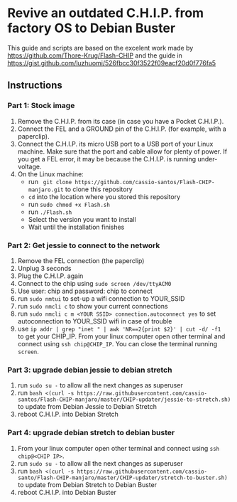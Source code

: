 # Revive an outdated C.H.I.P. from factory OS to Debian Buster
This guide and scripts are based on the excelent work made by https://github.com/Thore-Krug/Flash-CHIP and the guide in https://gist.github.com/luzhuomi/526fbcc30f3522f09eacf20d0f776fa5

## Instructions
### Part 1: Stock image
1. Remove the C.H.I.P. from its case (in case you have a Pocket C.H.I.P.).
2. Connect the FEL and a GROUND pin of the C.H.I.P. (for example, with a paperclip).
3. Connect the C.H.I.P. its micro USB port to a USB port of your Linux machine. Make sure that the port and cable allow for plenty of power. If you get a FEL error, it may be because the C.H.I.P. is running under-voltage.
4. On the Linux machine:
    - run ` git clone https://github.com/cassio-santos/Flash-CHIP-manjaro.git` to clone this repository
    - `cd` into the location where you stored this repository
    - run `sudo chmod +x Flash.sh`
    - run `./Flash.sh`
    - Select the version you want to install
    - Wait until the installation finishes
    
### Part 2: Get jessie to connect to the network
1. Remove the FEL connection (the paperclip)
2. Unplug 3 seconds
3. Plug the C.H.I.P. again
4. Connect to the chip using `sudo screen /dev/ttyACM0`
5. Use user: chip  and password: chip to connect
6. run `sudo nmtui` to set-up a wifi connection to YOUR_SSID
7. run `sudo nmcli c` to show your current connections
8. run `sudo nmcli c m <YOUR SSID> connection.autoconnect yes` to set autoconnection to YOUR_SSID wifi in case of trouble
9. use `ip addr | grep "inet " | awk 'NR==2{print $2}' | cut -d/ -f1 ` to get your CHIP_IP. From your linux computer open other terminal and connect using `ssh chip@CHIP_IP`. You can close the terminal running `screen`.
    
### Part 3: upgrade debian jessie to debian stretch
1. run `sudo su -` to allow all the next changes as superuser
2. run `bash <(curl -s https://raw.githubusercontent.com/cassio-santos/Flash-CHIP-manjaro/master/CHIP-updater/jessie-to-stretch.sh)` to update from Debian Jessie to Debian Stretch
3. reboot C.H.I.P. into Debian Stretch
                    
### Part 4: upgrade debian stretch to debian buster
1. From your linux computer open other terminal and connect using `ssh chip@<CHIP IP>`.
1. run `sudo su -` to allow all the next changes as superuser
2. run `bash <(curl -s https://raw.githubusercontent.com/cassio-santo/Flash-CHIP-manjaro/master/CHIP-updater/stretch-to-buster.sh)` to update from Debian Stretch to Debian Buster
3. reboot C.H.I.P. into Debian Buster
